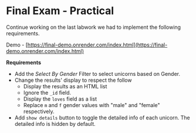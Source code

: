 # Final Exam - Practical
Continue working on the last labwork we had to implement the following requirements.

Demo - [https://final-demo.onrender.com/index.html](https://final-demo.onrender.com/index.html)

**Requirements**

- Add the *Select By Gender* Filter to select unicorns based on Gender.
- Change the results' display to respect the follow
  - Display the results as an HTML list
  - Ignore the `_id` field.
  - Display the `loves` field as a list
  - Replace `m` and `f` gender values with "male" and "female" respectively. 
- Add `show details` button to toggle the detailed info of each unicorn. The detailed info is hidden by default.
